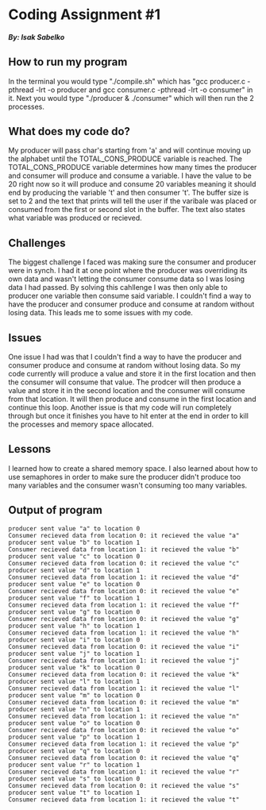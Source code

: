 # Coding Assignment #1
##### By: Isak Sabelko

## How to run my program

In the terminal you would type "./compile.sh" which has "gcc producer.c -pthread -lrt -o producer
and gcc consumer.c -pthread -lrt -o consumer" in it. Next you would type "./producer & ./consumer"
which will then run the 2 processes. 

## What does my code do?

My producer will pass char's starting from 'a' and will continue moving up the alphabet until 
the TOTAL_CONS_PRODUCE variable is reached. The TOTAL_CONS_PRODUCE variable determines how many times the producer and consumer will produce and consume a variable. I have the value to be 20 right now so it will produce and consume 20 variables meaning it should end by producing the variable 't' and then consumer 't'. The buffer size is set to 2 and the text that prints will tell the user if the varibale was placed or consumed from the first or second slot in the buffer. The text also states what variable was produced or recieved. 

## Challenges

The biggest challenge I faced was making sure the consumer and producer were in synch. I had it at one point where the producer was overriding its own data and wasn't letting the consumer consume data so I was losing data I had passed. By solving this cahllenge I was then only able to producer one variable then consume said variable. I couldn't find a way to have the producer and consumer produce and consume at random without losing data. This leads me to some issues with my code.

## Issues

One issue I had was that I couldn't find a way to have the producer and consumer produce and consume at random without losing data. So my code currently will produce a value and store it in the first location and then the consumer will consume that value. The prodcer will then produce a value and store it in the second location and the consumer will consume from that location. It will then produce and consume in the first location and continue this loop. Another issue is that my code will run completely through but once it finishes you have to hit enter at the end in order to kill the processes and memory space allocated. 

## Lessons

I learned how to create a shared memory space. I also learned about how to use semaphores in order to make sure the producer didn't produce too many variables and the consumer wasn't consuming too many variables. 


## Output of program 
```code 
producer sent value "a" to location 0
Consumer recieved data from location 0: it recieved the value "a"
producer sent value "b" to location 1
Consumer recieved data from location 1: it recieved the value "b"
producer sent value "c" to location 0
Consumer recieved data from location 0: it recieved the value "c"
producer sent value "d" to location 1
Consumer recieved data from location 1: it recieved the value "d"
producer sent value "e" to location 0
Consumer recieved data from location 0: it recieved the value "e"
producer sent value "f" to location 1
Consumer recieved data from location 1: it recieved the value "f"
producer sent value "g" to location 0
Consumer recieved data from location 0: it recieved the value "g"
producer sent value "h" to location 1
Consumer recieved data from location 1: it recieved the value "h"
producer sent value "i" to location 0
Consumer recieved data from location 0: it recieved the value "i"
producer sent value "j" to location 1
Consumer recieved data from location 1: it recieved the value "j"
producer sent value "k" to location 0
Consumer recieved data from location 0: it recieved the value "k"
producer sent value "l" to location 1
Consumer recieved data from location 1: it recieved the value "l"
producer sent value "m" to location 0
Consumer recieved data from location 0: it recieved the value "m"
producer sent value "n" to location 1
Consumer recieved data from location 1: it recieved the value "n"
producer sent value "o" to location 0
Consumer recieved data from location 0: it recieved the value "o"
producer sent value "p" to location 1
Consumer recieved data from location 1: it recieved the value "p"
producer sent value "q" to location 0
Consumer recieved data from location 0: it recieved the value "q"
producer sent value "r" to location 1
Consumer recieved data from location 1: it recieved the value "r"
producer sent value "s" to location 0
Consumer recieved data from location 0: it recieved the value "s"
producer sent value "t" to location 1
Consumer recieved data from location 1: it recieved the value "t"
```
